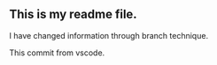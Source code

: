 ## This is my readme file.


I have changed information through branch technique.

This commit from vscode.